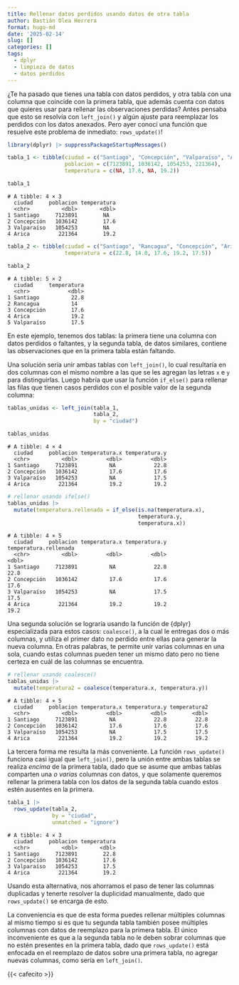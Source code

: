```yaml
---
title: Rellenar datos perdidos usando datos de otra tabla
author: Bastián Olea Herrera
format: hugo-md
date: '2025-02-14'
slug: []
categories: []
tags:
  - dplyr
  - limpieza de datos
  - datos perdidos
---
```



¿Te ha pasado que tienes una tabla con datos perdidos, y otra tabla con una columna que coincide con la primera tabla, que además cuenta con datos que quieres usar para rellenar las observaciones perdidas? Antes pensaba que esto se resolvía con `left_join()` y algún ajuste para reemplazar los perdidos con los datos anexados. Pero ayer conocí una función que resuelve este problema de inmediato: `rows_update()`!

``` r
library(dplyr) |> suppressPackageStartupMessages()

tabla_1 <- tibble(ciudad = c("Santiago", "Concepción", "Valparaíso", "Arica"),
                  poblacion = c(7123891, 1036142, 1054253, 221364),
                  temperatura = c(NA, 17.6, NA, 19.2))

tabla_1
```

    # A tibble: 4 × 3
      ciudad     poblacion temperatura
      <chr>          <dbl>       <dbl>
    1 Santiago     7123891        NA  
    2 Concepción   1036142        17.6
    3 Valparaíso   1054253        NA  
    4 Arica         221364        19.2

``` r
tabla_2 <- tibble(ciudad = c("Santiago", "Rancagua", "Concepción", "Arica", "Valparaíso"),
                  temperatura = c(22.8, 14.0, 17.6, 19.2, 17.5))

tabla_2
```

    # A tibble: 5 × 2
      ciudad     temperatura
      <chr>            <dbl>
    1 Santiago          22.8
    2 Rancagua          14  
    3 Concepción        17.6
    4 Arica             19.2
    5 Valparaíso        17.5

En este ejemplo, tenemos dos tablas: la primera tiene una columna con datos perdidos o faltantes, y la segunda tabla, de datos similares, contiene las observaciones que en la primera tabla están faltando.

Una solución sería unir ambas tablas con `left_join()`, lo cual resultaría en dos columnas con el mismo nombre a las que se les agregan las letras `x` e `y` para distinguirlas. Luego habría que usar la función `if_else()` para rellenar las filas que tienen casos perdidos con el posible valor de la segunda columna:

``` r
tablas_unidas <- left_join(tabla_1, 
                           tabla_2,
                           by = "ciudad")

tablas_unidas
```

    # A tibble: 4 × 4
      ciudad     poblacion temperatura.x temperatura.y
      <chr>          <dbl>         <dbl>         <dbl>
    1 Santiago     7123891          NA            22.8
    2 Concepción   1036142          17.6          17.6
    3 Valparaíso   1054253          NA            17.5
    4 Arica         221364          19.2          19.2

``` r
# rellenar usando ifelse()
tablas_unidas |>
  mutate(temperatura.rellenada = if_else(is.na(temperatura.x), 
                                         temperatura.y, 
                                         temperatura.x))
```

    # A tibble: 4 × 5
      ciudad     poblacion temperatura.x temperatura.y temperatura.rellenada
      <chr>          <dbl>         <dbl>         <dbl>                 <dbl>
    1 Santiago     7123891          NA            22.8                  22.8
    2 Concepción   1036142          17.6          17.6                  17.6
    3 Valparaíso   1054253          NA            17.5                  17.5
    4 Arica         221364          19.2          19.2                  19.2

Una segunda solución se lograría usando la función de {dplyr} especializada para estos casos: `coalesce()`, a la cual le entregas dos o más columnas, y utiliza el primer dato no perdido entre ellas para generar la nueva columna. En otras palabras, te permite unir varias columnas en una sola, cuando estas columnas pueden tener un mismo dato pero no tiene certeza en cuál de las columnas se encuentra.

``` r
# rellenar usando coalesce()
tablas_unidas |> 
  mutate(temperatura2 = coalesce(temperatura.x, temperatura.y))
```

    # A tibble: 4 × 5
      ciudad     poblacion temperatura.x temperatura.y temperatura2
      <chr>          <dbl>         <dbl>         <dbl>        <dbl>
    1 Santiago     7123891          NA            22.8         22.8
    2 Concepción   1036142          17.6          17.6         17.6
    3 Valparaíso   1054253          NA            17.5         17.5
    4 Arica         221364          19.2          19.2         19.2

La tercera forma me resulta la más conveniente. La función `rows_update()` funciona casi igual que `left_join()`, pero la unión entre ambas tablas se realiza *encima* de la primera tabla, dado que se asume que ambas tablas comparten una *o varias* columnas con datos, y que solamente queremos rellenar la primera tabla con los datos de la segunda tabla cuando estos estén ausentes en la primera.

``` r
tabla_1 |> 
  rows_update(tabla_2, 
              by = "ciudad", 
              unmatched = "ignore")
```

    # A tibble: 4 × 3
      ciudad     poblacion temperatura
      <chr>          <dbl>       <dbl>
    1 Santiago     7123891        22.8
    2 Concepción   1036142        17.6
    3 Valparaíso   1054253        17.5
    4 Arica         221364        19.2

Usando esta alternativa, nos ahorramos el paso de tener las columnas duplicadas y tenerte resolver la duplicidad manualmente, dado que `rows_update()` se encarga de esto.

La conveniencia es que de esta forma puedes rellenar múltiples columnas al mismo tiempo si es que tu segunda tabla también posee múltiples columnas con datos de reemplazo para la primera tabla. El único inconveniente es que a la segunda tabla no le deben sobrar columnas que no estén presentes en la primera tabla, dado que `rows_update()` está enfocada en el reemplazo de datos sobre una primera tabla, no agregar nuevas columnas, como sería en `left_join()`.

{{< cafecito  >}}
